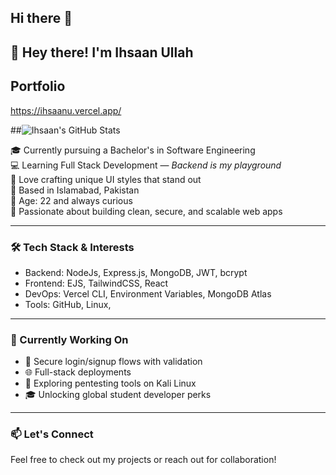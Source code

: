 ## Hi there 👋

## 👋 Hey there! I'm Ihsaan Ullah
## Portfolio
https://ihsaanu.vercel.app/

##![Ihsaan's GitHub Stats](https://github-readme-stats.vercel.app/api?username=Ihsaan7&show_icons=true&theme=radical)

🎓 Currently pursuing a Bachelor's in Software Engineering  
💻 Learning Full Stack Development — *Backend is my playground*  
🎨 Love crafting unique UI styles that stand out  
📍 Based in Islamabad, Pakistan  
🧠 Age: 22 and always curious  
🚀 Passionate about building clean, secure, and scalable web apps  

---

### 🛠️ Tech Stack & Interests
- Backend: NodeJs, Express.js, MongoDB, JWT, bcrypt  
- Frontend: EJS, TailwindCSS, React  
- DevOps: Vercel CLI, Environment Variables, MongoDB Atlas  
- Tools: GitHub, Linux, 

---

### 🌱 Currently Working On
- 🔐 Secure login/signup flows with validation  
- 🌐 Full-stack deployments 
- 🧪 Exploring pentesting tools on Kali Linux  
- 🎓 Unlocking global student developer perks  

---

### 📫 Let's Connect
Feel free to check out my projects or reach out for collaboration!
